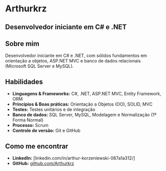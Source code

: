 # Arthurkrz

## Desenvolvedor iniciante em C# e .NET

## Sobre mim
Desenvolvedor iniciante em C# e .NET, com sólidos fundamentos em orientação a objetos, ASP.NET MVC e banco de dados relacionais (Microsoft SQL Server e MySQL).

## Habilidades
- **Linguagens & Frameworks:** C#, .NET, ASP.NET MVC, Entity Framework, ORM  
- **Princípios & Boas práticas:** Orientação a Objetos (OO), SOLID, MVC  
- **Testes:** Testes unitários e de integração  
- **Banco de dados:** SQL Server, MySQL, Modelagem e Normalização (1ª Forma Normal)  
- **Processo:** Scrum  
- **Controle de versão:** Git e GitHub

## Como me encontrar
- **LinkedIn:** [linkedin.com/in/arthur-korzeniewski-087a1a312/]
- **GitHub:** [github.com/Arthurkrz](https://github.com/Arthurkrz)